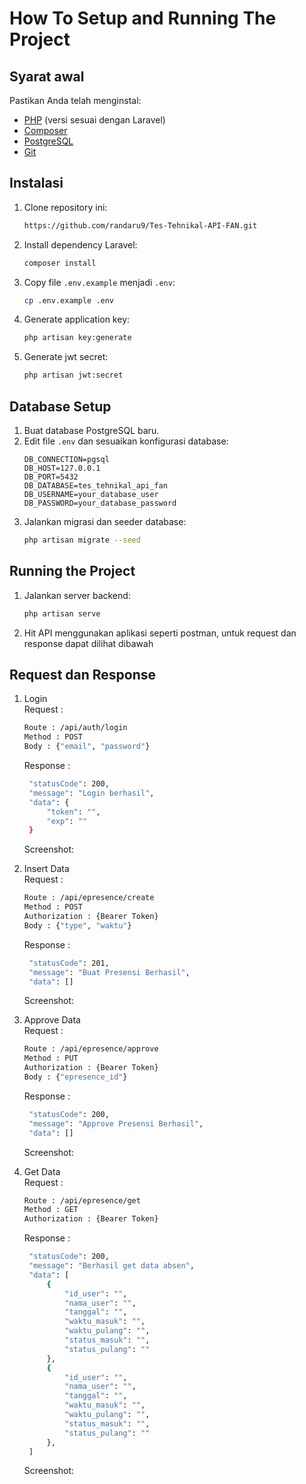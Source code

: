 # How To Setup and Running The Project

## Syarat awal

Pastikan Anda telah menginstal:
- [PHP](https://www.php.net/) (versi sesuai dengan Laravel)
- [Composer](https://getcomposer.org/)
- [PostgreSQL](https://www.postgresql.org/)
- [Git](https://git-scm.com/)

## Instalasi

1. Clone repository ini:
   ```sh
   https://github.com/randaru9/Tes-Tehnikal-API-FAN.git
   ```

2. Install dependency Laravel:
   ```sh
   composer install
   ```

3. Copy file `.env.example` menjadi `.env`:
   ```sh
   cp .env.example .env
   ```

4. Generate application key:
   ```sh
   php artisan key:generate
   ```

5. Generate jwt secret:
   ```sh
   php artisan jwt:secret
   ```

## Database Setup

1. Buat database PostgreSQL baru.
2. Edit file `.env` dan sesuaikan konfigurasi database:
   ```env
   DB_CONNECTION=pgsql
   DB_HOST=127.0.0.1
   DB_PORT=5432
   DB_DATABASE=tes_tehnikal_api_fan
   DB_USERNAME=your_database_user
   DB_PASSWORD=your_database_password
   ```
3. Jalankan migrasi dan seeder database:
   ```sh
   php artisan migrate --seed
   ```

## Running the Project

1. Jalankan server backend:
   ```sh
   php artisan serve
   ```
2. Hit API menggunakan aplikasi seperti postman, untuk request dan response dapat dilihat dibawah

## Request dan Response

1. Login
   \
   Request :
   ```sh
   Route : /api/auth/login
   Method : POST
   Body : {"email", "password"}
   ```
   Response :
   ```sh
    "statusCode": 200,
    "message": "Login berhasil",
    "data": {
        "token": "",
        "exp": ""
    }
   ```
   Screenshot:

2. Insert Data
   \
   Request :
   ```sh
   Route : /api/epresence/create
   Method : POST
   Authorization : {Bearer Token}
   Body : {"type", "waktu"}
   ```
   Response :
   ```sh
    "statusCode": 201,
    "message": "Buat Presensi Berhasil",
    "data": []
   ```
   Screenshot:
   
3. Approve Data
   \
   Request :
   ```sh
   Route : /api/epresence/approve
   Method : PUT
   Authorization : {Bearer Token}
   Body : {"epresence_id"}
   ```
   Response :
   ```sh
    "statusCode": 200,
    "message": "Approve Presensi Berhasil",
    "data": []
   ```
   Screenshot:

4. Get Data
   \
   Request :
   ```sh
   Route : /api/epresence/get
   Method : GET
   Authorization : {Bearer Token}
   ```
   Response :
   ```sh
    "statusCode": 200,
    "message": "Berhasil get data absen",
    "data": [
        {
            "id_user": "",
            "nama_user": "",
            "tanggal": "",
            "waktu_masuk": "",
            "waktu_pulang": "",
            "status_masuk": "",
            "status_pulang": ""
        },
        {
            "id_user": "",
            "nama_user": "",
            "tanggal": "",
            "waktu_masuk": "",
            "waktu_pulang": "",
            "status_masuk": "",
            "status_pulang": ""
        },
    ]
   ```
   Screenshot:
   
